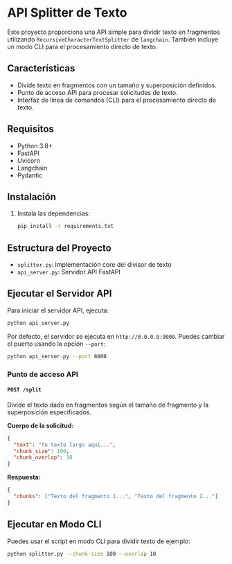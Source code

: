 # API Splitter de Texto

Este proyecto proporciona una API simple para dividir texto en fragmentos utilizando `RecursiveCharacterTextSplitter` de `langchain`.
También incluye un modo CLI para el procesamiento directo de texto.

## Características

- Divide texto en fragmentos con un tamaño y superposición definidos.
- Punto de acceso API para procesar solicitudes de texto.
- Interfaz de línea de comandos (CLI) para el procesamiento directo de texto.

## Requisitos

- Python 3.8+
- FastAPI
- Uvicorn
- Langchain
- Pydantic

## Instalación

1. Instala las dependencias:
   ```sh
   pip install -r requirements.txt
   ```

## Estructura del Proyecto

- `splitter.py`: Implementación core del divisor de texto
- `api_server.py`: Servidor API FastAPI

## Ejecutar el Servidor API

Para iniciar el servidor API, ejecuta:

```sh
python api_server.py
```

Por defecto, el servidor se ejecuta en `http://0.0.0.0:9000`. Puedes cambiar el puerto usando la opción `--port`:

```sh
python api_server.py --port 8000
```

### Punto de acceso API

#### `POST /split`

Divide el texto dado en fragmentos según el tamaño de fragmento y la superposición especificados.

**Cuerpo de la solicitud:**

```json
{
  "text": "Tu texto largo aquí...",
  "chunk_size": 100,
  "chunk_overlap": 10
}
```

**Respuesta:**

```json
{
  "chunks": ["Texto del fragmento 1...", "Texto del fragmento 2..."]
}
```

## Ejecutar en Modo CLI

Puedes usar el script en modo CLI para dividir texto de ejemplo:

```sh
python splitter.py --chunk-size 100 --overlap 10
```
